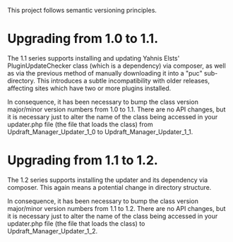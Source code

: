 This project follows semantic versioning principles.

# Upgrading from 1.0 to 1.1.

The 1.1 series supports installing and updating Yahnis Elsts' PluginUpdateChecker class (which is a dependency) via composer, as well as via the previous method of manually downloading it into a "puc" sub-directory. This introduces a subtle incompatibility with older releases, affecting sites which have two or more plugins installed.

In consequence, it has been necessary to bump the class version major/minor version numbers from 1.0 to 1.1. There are no API changes, but it is necessary just to alter the name of the class being accessed in your updater.php file (the file that loads the class) from Updraft_Manager_Updater_1_0 to Updraft_Manager_Updater_1_1.

# Upgrading from 1.1 to 1.2.

The 1.2 series supports installing the updater and its dependency via composer. This again means a potential change in directory structure.

In consequence, it has been necessary to bump the class version major/minor version numbers from 1.1 to 1.2. There are no API changes, but it is necessary just to alter the name of the class being accessed in your updater.php file (the file that loads the class) to Updraft_Manager_Updater_1_2.

